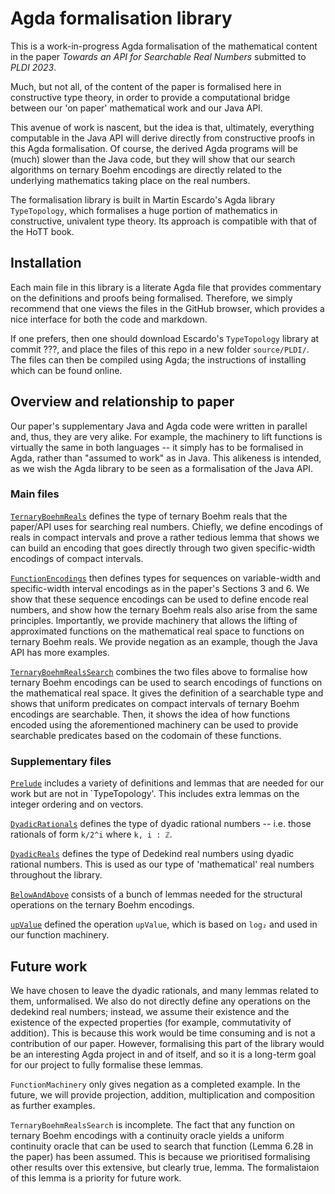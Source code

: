 # Agda formalisation library

This is a work-in-progress Agda formalisation of the mathematical
content in the paper *Towards an API for Searchable Real Numbers*
submitted to *PLDI 2023*.

Much, but not all, of the content of the paper is formalised here
in constructive type theory, in order to provide a computational
bridge between our 'on paper' mathematical work and our Java API.

This avenue of work is nascent, but the idea is that, ultimately,
everything computable in the Java API will derive directly from
constructive proofs in this Agda formalisation. Of course, the
derived Agda programs will be (much) slower than the Java code,
but they will show that our search algorithms on ternary Boehm
encodings are directly related to the underlying mathematics
taking place on the real numbers.

The formalisation library is built in Martin Escardo's Agda
library `TypeTopology`, which formalises a huge portion of
mathematics in constructive, univalent type theory. Its approach
is compatible with that of the HoTT book.

## Installation

Each main file in this library is a literate Agda file that
provides commentary on the definitions and proofs being
formalised. Therefore, we simply recommend that one views the
files in the GitHub browser, which provides a nice interface
for both the code and markdown.

If one prefers, then one should download Escardo's `TypeTopology`
library at commit ???, and place the files of this repo in a
new folder `source/PLDI/`. The files can then be compiled using
Agda; the instructions of installing which can be found online.

## Overview and relationship to paper

Our paper's supplementary Java and Agda code were written in
parallel and, thus, they are very alike. For example, the
machinery to lift functions is virtually the same in both
languages -- it simply has to be formalised in Agda, rather than
"assumed to work" as in Java. This alikeness is intended, as we
wish the Agda library to be seen as a formalisation of the Java
API.

### Main files

[`TernaryBoehmReals`](1-TernaryBoehmReals.lagda.md) defines the
type of ternary Boehm reals that the paper/API uses for searching
real numbers. Chiefly, we define encodings of reals in compact
intervals and prove a rather tedious lemma that shows we can
build an encoding that goes directly through two given
specific-width encodings of compact intervals.

[`FunctionEncodings`](2-FunctionEncodings.lagda.md) then defines
types for sequences on variable-width and specific-width interval
encodings as in the paper's Sections 3 and 6. We show that these
sequence encodings can be used to define encode real numbers,
and show how the ternary Boehm reals also arise from the same
principles. Importantly, we provide machinery that allows the
lifting of approximated functions on the mathematical real space
to functions on ternary Boehm reals. We provide negation as an
example, though the Java API has more examples.

[`TernaryBoehmRealsSearch`](3-TernaryBoehmRealsSearch.lagda.md)
combines the two files above to formalise how ternary Boehm
encodings can be used to search encodings of functions on the
mathematical real space. It gives the definition of a searchable
type and shows that uniform predicates on compact intervals of
ternary Boehm encodings are searchable. Then, it shows the idea
of how functions encoded using the aforementioned machinery can
be used to provide searchable predicates based on the codomain 
of these functions.

### Supplementary files

[`Prelude`](Prelude.lagda.md) includes a variety of definitions
and lemmas that are needed for our work but are not in
`TypeTopology'. This includes extra lemmas on the integer
ordering and on vectors.

[`DyadicRationals`](DyadicRationals.lagda.md) defines the type of
dyadic rational numbers -- i.e. those rationals of form `k/2^i`
where `k, i : ℤ`.

[`DyadicReals`](DyadicReals.lagda.md) defines the type of
Dedekind real numbers using dyadic rational numbers. This is used
as our type of 'mathematical' real numbers throughout the
library.

[`BelowAndAbove`](BelowAndAbove.lagda.md) consists of a bunch of
lemmas needed for the structural operations on the ternary Boehm
encodings.

[`upValue`](upValue.lagda.md) defined the operation `upValue`,
which is based on `log₂` and used in our function machinery.

## Future work

We have chosen to leave the dyadic rationals, and many lemmas
related to them, unformalised. We also do not directly define
any operations on the dedekind real numbers; instead, we
assume their existence and the existence of the expected
properties (for example, commutativity of addition). This is
because this work would be time consuming and is not a
contribution of our paper. However, formalising this part of
the library would be an interesting Agda project in and of
itself, and so it is a long-term goal for our project to
fully formalise these lemmas.

`FunctionMachinery` only gives negation as a completed example.
In the future, we will provide projection, addition,
multiplication and composition as further examples.

`TernaryBoehmRealsSearch` is incomplete. The fact that any
function on ternary Boehm encodings with a continuity oracle
yields a uniform continuity oracle that can be used to search
that function (Lemma 6.28 in the paper) has been assumed. This
is because we prioritised formalising other results over this
extensive, but clearly true, lemma. The formalistaion of this
lemma is a priority for future work.